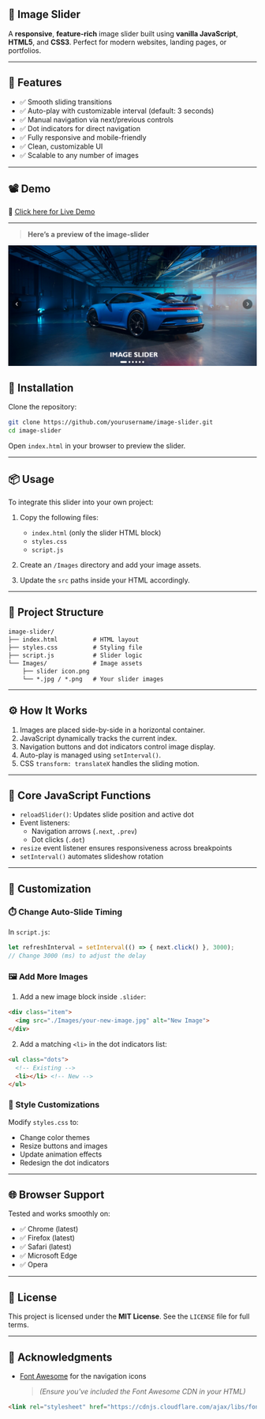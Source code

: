 ## 🌠 Image Slider

A **responsive**, **feature-rich** image slider built using **vanilla JavaScript**, **HTML5**, and **CSS3**. Perfect for modern websites, landing pages, or portfolios.

---

## 🔧 Features

- ✅ Smooth sliding transitions
- ✅ Auto-play with customizable interval (default: 3 seconds)
- ✅ Manual navigation via next/previous controls
- ✅ Dot indicators for direct navigation
- ✅ Fully responsive and mobile-friendly
- ✅ Clean, customizable UI
- ✅ Scalable to any number of images

---

## 📽️ Demo

🔗 [Click here for Live Demo](https://4rshxnth.github.io/IMAGE-SLIDER/)

---
> **Here’s a preview of the image-slider**

![Screenshot](Images/preview.png)

## 🚀 Installation

Clone the repository:

```bash
git clone https://github.com/yourusername/image-slider.git
cd image-slider
```

Open `index.html` in your browser to preview the slider.

---

## 📦 Usage

To integrate this slider into your own project:

1. Copy the following files:
   - `index.html` (only the slider HTML block)
   - `styles.css`
   - `script.js`

2. Create an `/Images` directory and add your image assets.

3. Update the `src` paths inside your HTML accordingly.

---

## 📁 Project Structure

```plaintext
image-slider/
├── index.html          # HTML layout
├── styles.css          # Styling file
├── script.js           # Slider logic
└── Images/             # Image assets
    ├── slider icon.png
    └── *.jpg / *.png   # Your slider images
```

---

## ⚙️ How It Works

1. Images are placed side-by-side in a horizontal container.
2. JavaScript dynamically tracks the current index.
3. Navigation buttons and dot indicators control image display.
4. Auto-play is managed using `setInterval()`.
5. CSS `transform: translateX` handles the sliding motion.

---

## 🧠 Core JavaScript Functions

- `reloadSlider()`: Updates slide position and active dot
- Event listeners: 
  - Navigation arrows (`.next`, `.prev`)
  - Dot clicks (`.dot`)
- `resize` event listener ensures responsiveness across breakpoints
- `setInterval()` automates slideshow rotation

---

## 🎨 Customization

### ⏱️ Change Auto-Slide Timing

In `script.js`:

```js
let refreshInterval = setInterval(() => { next.click() }, 3000);
// Change 3000 (ms) to adjust the delay
```

### 🖼️ Add More Images

1. Add a new image block inside `.slider`:

```html
<div class="item">
  <img src="./Images/your-new-image.jpg" alt="New Image">
</div>
```

2. Add a matching `<li>` in the dot indicators list:

```html
<ul class="dots">
  <!-- Existing -->
  <li></li> <!-- New -->
</ul>
```

### 🎨 Style Customizations

Modify `styles.css` to:

- Change color themes
- Resize buttons and images
- Update animation effects
- Redesign the dot indicators

---

## 🌐 Browser Support

Tested and works smoothly on:

- ✅ Chrome (latest)
- ✅ Firefox (latest)
- ✅ Safari (latest)
- ✅ Microsoft Edge
- ✅ Opera

---

## 📜 License

This project is licensed under the **MIT License**. See the `LICENSE` file for full terms.

---

## 🙏 Acknowledgments

- [Font Awesome](https://fontawesome.com/) for the navigation icons  
  > *(Ensure you've included the Font Awesome CDN in your HTML)*

```html
<link rel="stylesheet" href="https://cdnjs.cloudflare.com/ajax/libs/font-awesome/6.0.0/css/all.min.css">
```

